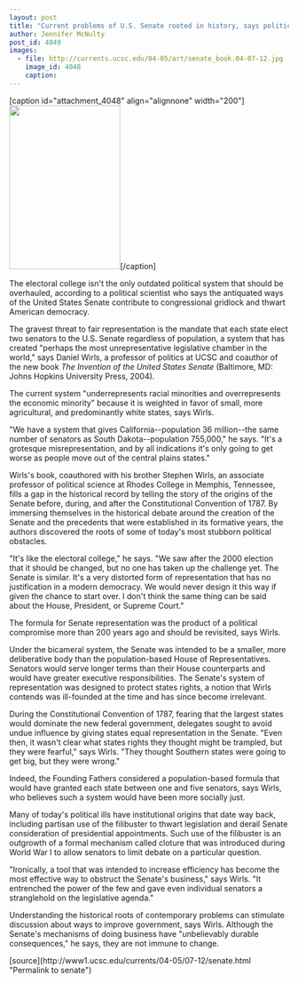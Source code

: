 ```yaml
---
layout: post
title: "Current problems of U.S. Senate rooted in history, says political scientist"
author: Jennifer McNulty
post_id: 4049
images:
  - file: http://currents.ucsc.edu/04-05/art/senate_book.04-07-12.jpg
    image_id: 4048
    caption: 
---
```


[caption id="attachment_4048" align="alignnone" width="200"]<a href="http://localhost/mysite/wp-content/uploads/2004/07/senate_book.04-07-12.jpg"><img class="size-full wp-image-4048" src="http://localhost/mysite/wp-content/uploads/2004/07/senate_book.04-07-12.jpg" alt="" width="200" height="295" /></a>[/caption]
<p>
  The electoral college isn't the only outdated political system that should be overhauled, according to a political scientist who says the antiquated ways of the United States Senate contribute to congressional gridlock and thwart American democracy.<br>
</p>
<p>
  The gravest threat to fair representation is the mandate that each state elect two senators to the U.S. Senate regardless of population, a system that has created "perhaps the most unrepresentative legislative chamber in the world," says Daniel Wirls, a professor of politics at UCSC and coauthor of the new book <i>The Invention of the United States Senate</i> (Baltimore, MD: Johns Hopkins University Press, 2004).<br>
</p>
<p>
  The current system "underrepresents racial minorities and overrepresents the economic minority" because it is weighted in favor of small, more agricultural, and predominantly white states, says Wirls.<br>
</p>
<p>
  "We have a system that gives California--population 36 million--the same number of senators as South Dakota--population 755,000," he says. "It's a grotesque misrepresentation, and by all indications it's only going to get worse as people move out of the central plains states."<br>
</p>
<p>
  Wirls's book, coauthored with his brother Stephen Wirls, an associate professor of political science at Rhodes College in Memphis, Tennessee, fills a gap in the historical record by telling the story of the origins of the Senate before, during, and after the Constitutional Convention of 1787. By immersing themselves in the historical debate around the creation of the Senate and the precedents that were established in its formative years, the authors discovered the roots of some of today's most stubborn political obstacles.<br>
</p>
<p>
  "It's like the electoral college," he says. "We saw after the 2000 election that it should be changed, but no one has taken up the challenge yet. The Senate is similar. It's a very distorted form of representation that has no justification in a modern democracy. We would never design it this way if given the chance to start over. I don't think the same thing can be said about the House, President, or Supreme Court."<br>
</p>
<p>
  The formula for Senate representation was the product of a political compromise more than 200 years ago and should be revisited, says Wirls.<br>
</p>
<p>
  Under the bicameral system, the Senate was intended to be a smaller, more deliberative body than the population-based House of Representatives. Senators would serve longer terms than their House counterparts and would have greater executive responsibilities. The Senate's system of representation was designed to protect states rights, a notion that Wirls contends was ill-founded at the time and has since become irrelevant.<br>
</p>
<p>
  During the Constitutional Convention of 1787, fearing that the largest states would dominate the new federal government, delegates sought to avoid undue influence by giving states equal representation in the Senate. "Even then, it wasn't clear what states rights they thought might be trampled, but they were fearful," says Wirls. "They thought Southern states were going to get big, but they were wrong."<br>
</p>
<p>
  Indeed, the Founding Fathers considered a population-based formula that would have granted each state between one and five senators, says Wirls, who believes such a system would have been more socially just.<br>
</p>
<p>
  Many of today's political ills have institutional origins that date way back, including partisan use of the filibuster to thwart legislation and derail Senate consideration of presidential appointments. Such use of the filibuster is an outgrowth of a formal mechanism called cloture that was introduced during World War I to allow senators to limit debate on a particular question.<br>
</p>
<p>
  "Ironically, a tool that was intended to increase efficiency has become the most effective way to obstruct the Senate's business," says Wirls. "It entrenched the power of the few and gave even individual senators a stranglehold on the legislative agenda."<br>
</p>
<p>
  Understanding the historical roots of contemporary problems can stimulate discussion about ways to improve government, says Wirls. Although the Senate's mechanisms of doing business have "unbelievably durable consequences," he says, they are not immune to change.
</p>
[source](http://www1.ucsc.edu/currents/04-05/07-12/senate.html "Permalink to senate")

